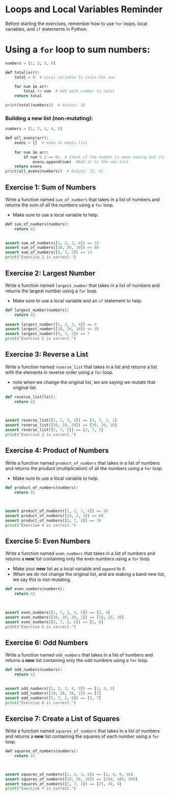 # **Loops and Local Variables Reminder**  

Before starting the exercises, remember how to use `for` loops, local variables, and `if` statements in Python.  

# **Using a `for` loop to sum numbers:**  
```python
numbers = [1, 2, 3, 4]

def total(arr):
    total = 0  # Local variable to store the sum

    for num in arr:
        total += num  # Add each number to total
    return total

print(total(numbers))  # Output: 10
```

### **Building a new list (non-mutating):**  
```python
numbers = [1, 2, 3, 4, 5]

def all_evens(arr):
    evens = []  # make an empty list
    
    for num in arr:
        if num % 2 == 0:  # Check if the number is even useing mod (%) 2. aka is it divisable evenly
            evens.append(num)  #Add it to the new list
    return evens
print(all_evens(numbers))  # Output: [2, 4]
```

## Exercise 1: **Sum of Numbers**

Write a function named `sum_of_numbers` that takes in a list of numbers and returns the sum of all the numbers using a `for` loop.
- Make sure to use a local variable to help.

```python
def sum_of_numbers(numbers):
    return 42 
    

assert sum_of_numbers([1, 2, 3, 4]) == 10
assert sum_of_numbers([10, 20, 30]) == 60
assert sum_of_numbers([5, 7, 2]) == 14
print("Exercise 1 is correct.")
```



## Exercise 2: **Largest Number**

Write a function named `largest_number` that takes in a list of numbers and returns the largest number using a `for` loop.
- Make sure to use a local variable and an `if` statement to help.
```python
def largest_number(numbers):
    return 42 
    
assert largest_number([1, 2, 3, 4]) == 4
assert largest_number([10, 20, 30]) == 30
assert largest_number([5, 7, 2]) == 7
print("Exercise 2 is correct.")
```


## Exercise 3: **Reverse a List**

Write a function named `reverse_list` that takes in a list and returns a list with the elements in reverse order using a `for` loop.
- note when we change the original list, we are saying we mutate that original list.
```python
def reverse_list(lst):
    return 42 
    
 

assert reverse_list([1, 2, 3, 4]) == [4, 3, 2, 1]
assert reverse_list([10, 20, 30]) == [30, 20, 10]
assert reverse_list([5, 7, 2]) == [2, 7, 5]
print("Exercise 3 is correct.")
```



## Exercise 4: **Product of Numbers**

Write a function named `product_of_numbers` that takes in a list of numbers and returns the product (multiplication) of all the numbers using a `for` loop.
- Make sure to use a local variable to help.
```python
def product_of_numbers(numbers):
    return 42 
    
  

assert product_of_numbers([1, 2, 3, 4]) == 24
assert product_of_numbers([10, 2, 3]) == 60
assert product_of_numbers([5, 7, 2]) == 70
print("Exercise 4 is correct.")
```



## Exercise 5: **Even Numbers**

Write a function named `even_numbers` that takes in a list of numbers and returns a **new** list containing only the even numbers using a `for` loop.
- Make your **new** list as a local variable and `append` to it.
- When we do not change the original list, and are making a band new list, we say this is non mutating. 
```python
def even_numbers(numbers):
    return 42 
    
 

assert even_numbers([1, 2, 3, 4, 5]) == [2, 4]
assert even_numbers([10, 20, 30, 1]) == [10, 20, 30]
assert even_numbers([5, 7, 2, 6]) == [2, 6]
print("Exercise 5 is correct.")
```



## Exercise 6: **Odd Numbers**

Write a function named `odd_numbers` that takes in a list of numbers and returns a **new** list containing only the odd numbers using a `for` loop.

```python
def odd_numbers(numbers):
    return 42 
 

assert odd_numbers([1, 2, 3, 4, 5]) == [1, 3, 5]
assert odd_numbers([10, 20, 30, 1]) == [1]
assert odd_numbers([5, 7, 2, 6]) == [5, 7]
print("Exercise 6 is correct.")
```


## Exercise 7: **Create a List of Squares**

Write a function named `squares_of_numbers` that takes in a list of numbers and returns a **new** list containing the squares of each number using a `for` loop.

```python
def squares_of_numbers(numbers):
    return 42 
    


assert squares_of_numbers([1, 2, 3, 4]) == [1, 4, 9, 16]
assert squares_of_numbers([10, 20, 30]) == [100, 400, 900]
assert squares_of_numbers([5, 7, 2]) == [25, 49, 4]
print("Exercise 7 is correct.")
```

